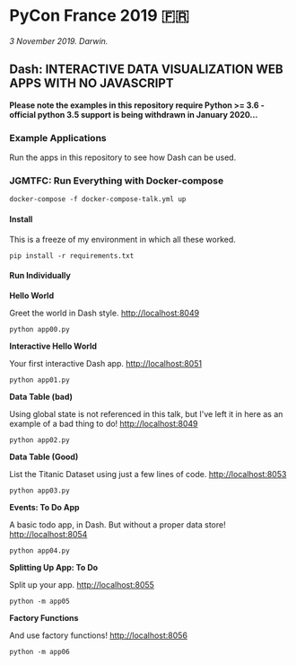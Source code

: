 # PyCon France 2019 🇫🇷

_3 November 2019. Darwin._

## Dash: INTERACTIVE DATA VISUALIZATION WEB APPS WITH NO JAVASCRIPT

**Please note the examples in this repository require Python >= 3.6 - official python 3.5 support is being withdrawn in January 2020...**


### Example Applications

Run the apps in this repository to see how Dash can be used.

### JGMTFC: Run Everything with Docker-compose

    docker-compose -f docker-compose-talk.yml up

#### Install

This is a freeze of my environment in which all these worked.

    pip install -r requirements.txt

#### Run Individually

**Hello World**

Greet the world in Dash style. [http://localhost:8049](http://localhost:8049)

    python app00.py


**Interactive Hello World**

Your first interactive Dash app. [http://localhost:8051](http://localhost:8051)

    python app01.py


**Data Table (bad)**

Using global state is not referenced in this talk, but I've left it in here as an example of a bad thing to do! [http://localhost:8049](http://localhost:8052)

    python app02.py


**Data Table (Good)**

List the Titanic Dataset using just a few lines of code. [http://localhost:8053](http://localhost:8053)

    python app03.py

**Events: To Do App**

A basic todo app, in Dash. But without a proper data store! [http://localhost:8054](http://localhost:8054)

    python app04.py


**Splitting Up App: To Do**

Split up your app. [http://localhost:8055](http://localhost:8055)

    python -m app05


**Factory Functions**

And use factory functions! [http://localhost:8056](http://localhost:8056)

    python -m app06
